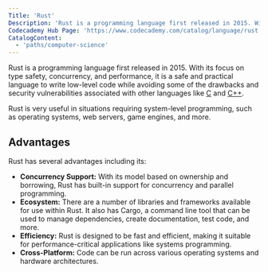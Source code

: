 ```yaml
---
Title: 'Rust'
Description: 'Rust is a programming language first released in 2015. With its focus on type safety, concurrency, and performance, it is a safe and practical language to write low level code while avoiding some of the drawbacks and security vulnerabilities associated with other languages like C and C++.'
Codecademy Hub Page: 'https://www.codecademy.com/catalog/language/rust'
CatalogContent:
  - 'paths/computer-science'
---
```


Rust is a programming language first released in 2015. With its focus on type safety, concurrency, and performance, it is a safe and practical language to write low-level code while avoiding some of the drawbacks and security vulnerabilities associated with other languages like [C](https://www.codecademy.com/resources/docs/c) and [C++](https://www.codecademy.com/resources/docs/cpp).

Rust is very useful in situations requiring system-level programming, such as operating systems, web servers, game engines, and more.

## Advantages

Rust has several advantages including its:

- **Concurrency Support:** With its model based on ownership and borrowing, Rust has built-in support for concurrency and parallel programming.  
- **Ecosystem:** There are a number of libraries and frameworks available for use within Rust.  It also has Cargo, a command line tool that can be used to manage dependencies, create documentation, test code, and more.
- **Efficiency:** Rust is designed to be fast and efficient, making it suitable for performance-critical applications like systems programming.
- **Cross-Platform:** Code can be run across various operating systems and hardware architectures.
